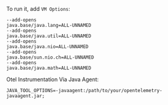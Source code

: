 To run it, add `VM Options`: 
```
--add-opens
java.base/java.lang=ALL-UNNAMED
--add-opens
java.base/java.util=ALL-UNNAMED
--add-opens
java.base/java.nio=ALL-UNNAMED
--add-opens
java.base/sun.nio.ch=ALL-UNNAMED
--add-opens
java.base/java.math=ALL-UNNAMED
```

Otel Instrumentation Via Java Agent:
```
JAVA_TOOL_OPTIONS=-javaagent:/path/to/your/opentelemetry-javaagent.jar;
```